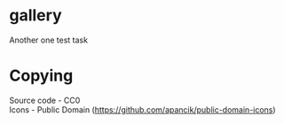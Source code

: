 # gallery
Another one test task

# Copying
Source code - СС0  
Icons - Public Domain (https://github.com/apancik/public-domain-icons)
